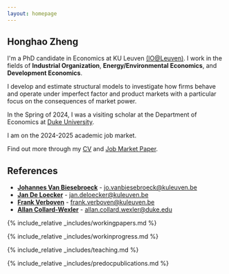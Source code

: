 ```yaml
---
layout: homepage
---
```


## Honghao Zheng

I'm a PhD candidate in Economics at KU Leuven <a href="https://sites.google.com/view/ioleuven/home" target="_blank">(IO@Leuven)</a>. I work in the fields of **Industrial Organization**, **Energy/Environmental Economics**, and **Development Economics**.

I develop and estimate structural models to investigate how firms behave and operate under imperfect factor and product markets with a particular focus on the consequences of market power.

In the Spring of 2024, I was a visiting scholar at the Department of Economics at <a href="https://econ.duke.edu/" target="_blank">Duke University</a>.

I am on the 2024-2025 academic job market.

Find out more through my <a href="https://honghao-zheng.github.io/assets/files/CV_Honghao Zheng.pdf" target="_blank">CV</a> and <a href="https://honghao-zheng.github.io/assets/files/JMP.pdf" target="_blank">Job Market Paper</a>.

[comment]: <> (Find out more through my <a href="https://honghao-zheng.github.io/assets/files/CV_Honghao Zheng.pdf" target="_blank">CV</a> and <a href="https://honghao-zheng.github.io/assets/files/JMP.pdf" target="_blank">Job Market Paper</a>.)

[comment]: <> (## Research Interests)

[comment]: <> (- **Empirical Industrial Organization:** Market Power, Productivity, and Production Function Estimation)
[comment]: <> (- **Environmental/Energy Economics:** Emission Trading Schemes, Abatement Cost, and Production-Emission Tradeoffs)
[comment]: <> (- **International Economics:** Trade Dynamics, FDI Entry, and Demand Uncertainty)

## References

- **<a href="https://sites.google.com/view/jovb/" target="_blank">Johannes Van Biesebroeck</a>** - jo.vanbiesebroeck@kuleuven.be
- **<a href="https://sites.google.com/site/deloeckerjan/" target="_blank">Jan De Loecker</a>** - jan.deloecker@kuleuven.be
- **<a href="https://sites.google.com/site/frankverbo/home" target="_blank">Frank Verboven</a>** - frank.verboven@kuleuven.be
- **<a href="https://sites.duke.edu/collardwexler/" target="_blank">Allan Collard-Wexler</a>** - allan.collard.wexler@duke.edu

{% include_relative _includes/workingpapers.md %}

{% include_relative _includes/workinprogress.md %}

{% include_relative _includes/teaching.md %}

{% include_relative _includes/predocpublications.md %}
